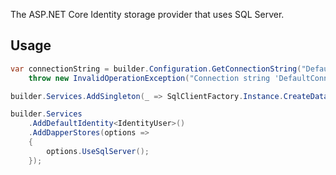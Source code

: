 The ASP.NET Core Identity storage provider that uses SQL Server.

## Usage

```csharp
var connectionString = builder.Configuration.GetConnectionString("DefaultConnection") ??
    throw new InvalidOperationException("Connection string 'DefaultConnection' not found.");

builder.Services.AddSingleton(_ => SqlClientFactory.Instance.CreateDataSource(connectionString));

builder.Services
    .AddDefaultIdentity<IdentityUser>()
    .AddDapperStores(options => 
    {
        options.UseSqlServer();
    });
```
